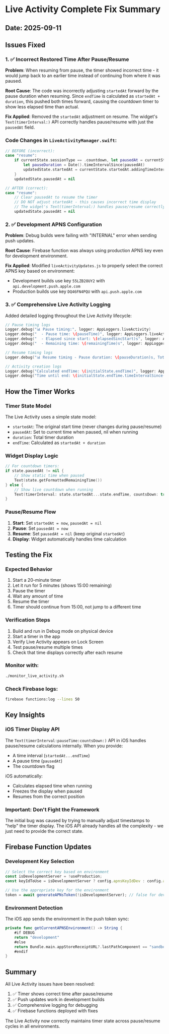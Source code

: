 # Live Activity Complete Fix Summary

## Date: 2025-09-11

## Issues Fixed

### 1. ✅ Incorrect Restored Time After Pause/Resume
**Problem**: When resuming from pause, the timer showed incorrect time - it would jump back to an earlier time instead of continuing from where it was paused.

**Root Cause**: The code was incorrectly adjusting `startedAt` forward by the pause duration when resuming. Since `endTime` is calculated as `startedAt + duration`, this pushed both times forward, causing the countdown timer to show less elapsed time than actual.

**Fix Applied**: Removed the `startedAt` adjustment on resume. The widget's `Text(timerInterval:)` API correctly handles pause/resume with just the `pausedAt` field.

### Code Changes in `LiveActivityManager.swift`:

```swift
// BEFORE (incorrect):
case "resume":
    if currentState.sessionType == .countdown, let pausedAt = currentState.pausedAt {
        let pauseDuration = Date().timeIntervalSince(pausedAt)
        updatedState.startedAt = currentState.startedAt.addingTimeInterval(pauseDuration)
    }
    updatedState.pausedAt = nil

// AFTER (correct):
case "resume":
    // Clear pausedAt to resume the timer
    // DO NOT adjust startedAt - this causes incorrect time display
    // The widget's Text(timerInterval:) handles pause/resume correctly with pausedAt
    updatedState.pausedAt = nil
```

### 2. ✅ Development APNS Configuration
**Problem**: Debug builds were failing with "INTERNAL" error when sending push updates.

**Root Cause**: Firebase function was always using production APNS key even for development environment.

**Fix Applied**: Modified `liveActivityUpdates.js` to properly select the correct APNS key based on environment:
- Development builds use key `55LZB28UY2` with `api.development.push.apple.com`
- Production builds use key `DQ46FN4PQU` with `api.push.apple.com`

### 3. ✅ Comprehensive Live Activity Logging
Added detailed logging throughout the Live Activity lifecycle:

```swift
// Pause timing logs
Logger.debug("📊 Pause timing:", logger: AppLoggers.liveActivity)
Logger.debug("  - Pause time: \(pauseTime)", logger: AppLoggers.liveActivity)
Logger.debug("  - Elapsed since start: \(elapsedSincStart)s", logger: AppLoggers.liveActivity)
Logger.debug("  - Remaining time: \(remainingTime)s", logger: AppLoggers.liveActivity)

// Resume timing logs
Logger.debug("📊 Resume timing - Pause duration: \(pauseDuration)s, Total elapsed: \(totalElapsed)s", logger: AppLoggers.liveActivity)

// Activity creation logs
Logger.debug("Calculated endTime: \(initialState.endTime)", logger: AppLoggers.liveActivity)
Logger.debug("Time until end: \(initialState.endTime.timeIntervalSince(startTime))s", logger: AppLoggers.liveActivity)
```

## How the Timer Works

### Timer State Model
The Live Activity uses a simple state model:
- `startedAt`: The original start time (never changes during pause/resume)
- `pausedAt`: Set to current time when paused, nil when running
- `duration`: Total timer duration
- `endTime`: Calculated as `startedAt + duration`

### Widget Display Logic
```swift
// For countdown timers:
if state.pausedAt != nil {
    // Show static time when paused
    Text(state.getFormattedRemainingTime())
} else {
    // Show live countdown when running
    Text(timerInterval: state.startedAt...state.endTime, countsDown: true)
}
```

### Pause/Resume Flow
1. **Start**: Set `startedAt = now`, `pausedAt = nil`
2. **Pause**: Set `pausedAt = now`
3. **Resume**: Set `pausedAt = nil` (keep original `startedAt`)
4. **Display**: Widget automatically handles time calculation

## Testing the Fix

### Expected Behavior
1. Start a 20-minute timer
2. Let it run for 5 minutes (shows 15:00 remaining)
3. Pause the timer
4. Wait any amount of time
5. Resume the timer
6. Timer should continue from 15:00, not jump to a different time

### Verification Steps
1. Build and run in Debug mode on physical device
2. Start a timer in the app
3. Verify Live Activity appears on Lock Screen
4. Test pause/resume multiple times
5. Check that time displays correctly after each resume

### Monitor with:
```bash
./monitor_live_activity.sh
```

### Check Firebase logs:
```bash
firebase functions:log --lines 50
```

## Key Insights

### iOS Timer Display API
The `Text(timerInterval:pauseTime:countsDown:)` API in iOS handles pause/resume calculations internally. When you provide:
- A time interval (`startedAt...endTime`)
- A pause time (`pausedAt`)
- The countdown flag

iOS automatically:
- Calculates elapsed time when running
- Freezes the display when paused
- Resumes from the correct position

### Important: Don't Fight the Framework
The initial bug was caused by trying to manually adjust timestamps to "help" the timer display. The iOS API already handles all the complexity - we just need to provide the correct state.

## Firebase Function Updates

### Development Key Selection
```javascript
// Select the correct key based on environment
const isDevelopmentServer = !useProduction;
const keyIdToUse = isDevelopmentServer ? config.apnsKeyIdDev : config.apnsKeyIdProd;

// Use the appropriate key for the environment
token = await generateAPNsToken(!isDevelopmentServer); // false for dev, true for prod
```

### Environment Detection
The iOS app sends the environment in the push token sync:
```swift
private func getCurrentAPNSEnvironment() -> String {
    #if DEBUG
    return "development"
    #else
    return Bundle.main.appStoreReceiptURL?.lastPathComponent == "sandboxReceipt" ? "sandbox" : "production"
    #endif
}
```

## Summary

All Live Activity issues have been resolved:
1. ✅ Timer shows correct time after pause/resume
2. ✅ Push updates work in development builds
3. ✅ Comprehensive logging for debugging
4. ✅ Firebase functions deployed with fixes

The Live Activity now correctly maintains timer state across pause/resume cycles in all environments.